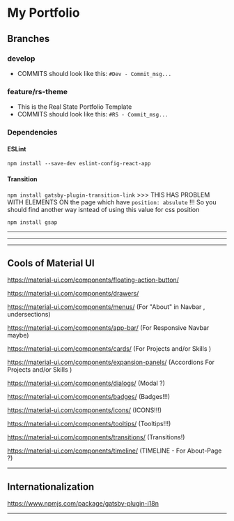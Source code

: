 # My Portfolio

## Branches

### develop
* COMMITS should look like this: ``#Dev - Commit_msg...``

### feature/rs-theme
* This is the Real State Portfolio Template
* COMMITS should look like this: ``#RS - Commit_msg...``

### Dependencies
#### ESLint
``npm install --save-dev eslint-config-react-app``

#### Transition
``npm install gatsby-plugin-transition-link`` >>> THIS HAS PROBLEM WITH ELEMENTS ON the page which have ``position: absulute`` !!! So you should find another way isntead of using this value for css position

``npm install gsap``
___
___
___

## Cools of Material UI
https://material-ui.com/components/floating-action-button/

https://material-ui.com/components/drawers/

https://material-ui.com/components/menus/ (For "About" in Navbar , undersections)

https://material-ui.com/components/app-bar/ (For Responsive Navbar maybe)

https://material-ui.com/components/cards/ (For Projects and/or Skills )

https://material-ui.com/components/expansion-panels/ (Accordions For Projects and/or Skills )

https://material-ui.com/components/dialogs/ (Modal ?)

https://material-ui.com/components/badges/ (Badges!!!)

https://material-ui.com/components/icons/ (ICONS!!!)

https://material-ui.com/components/tooltips/ (Tooltips!!!)

https://material-ui.com/components/transitions/ (Transitions!)

https://material-ui.com/components/timeline/ (TIMELINE - For About-Page ?)
___

## Internationalization
https://www.npmjs.com/package/gatsby-plugin-i18n

___